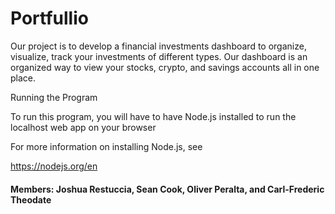 # Portfullio
Our project is to develop a financial investments dashboard to organize, visualize, track your investments of different types. Our dashboard is an organized way to view your stocks, crypto,  and savings accounts all in one place.

Running the Program

To run this program, you will have to have Node.js installed to run the localhost web app on your browser

For more information on installing Node.js, see

https://nodejs.org/en



#### Members: Joshua Restuccia, Sean Cook, Oliver Peralta, and Carl-Frederic Theodate
